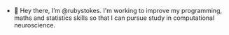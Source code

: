 - 👋 Hey there, I’m @rubystokes. I'm working to improve my programming, maths and statistics skills so that I can pursue study in computational neuroscience.

<!---
rubystokes/rubystokes is a ✨ special ✨ repository because its `README.md` (this file) appears on your GitHub profile.
You can click the Preview link to take a look at your changes.
--->
